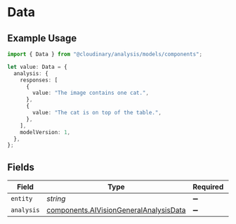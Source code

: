 # Data

## Example Usage

```typescript
import { Data } from "@cloudinary/analysis/models/components";

let value: Data = {
  analysis: {
    responses: [
      {
        value: "The image contains one cat.",
      },
      {
        value: "The cat is on top of the table.",
      },
    ],
    modelVersion: 1,
  },
};
```

## Fields

| Field                                                                                            | Type                                                                                             | Required                                                                                         | Description                                                                                      |
| ------------------------------------------------------------------------------------------------ | ------------------------------------------------------------------------------------------------ | ------------------------------------------------------------------------------------------------ | ------------------------------------------------------------------------------------------------ |
| `entity`                                                                                         | *string*                                                                                         | :heavy_minus_sign:                                                                               | N/A                                                                                              |
| `analysis`                                                                                       | [components.AIVisionGeneralAnalysisData](../../models/components/aivisiongeneralanalysisdata.md) | :heavy_minus_sign:                                                                               | N/A                                                                                              |